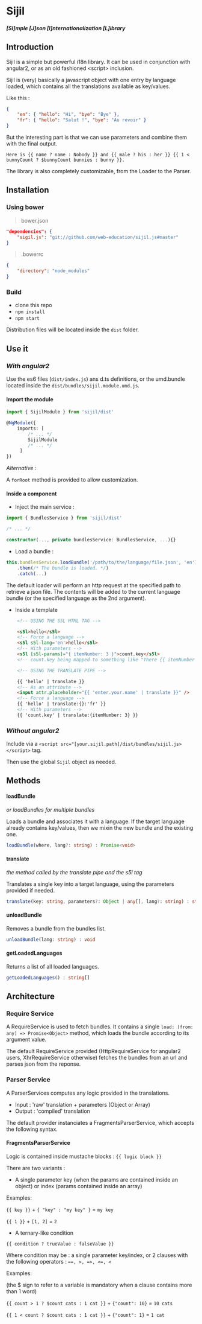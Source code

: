 # Sijil
#### *[SI]mple [J]son [I]nternationalization [L]ibrary*

## Introduction

Sijil is a simple but powerful i18n library.
It can be used in conjunction with angular2, or as an old fashioned &lt;script&gt; inclusion.

Sijil is (very) basically a javascript object with one entry by language loaded, 
which contains all the translations available as key/values.

Like this :
```json
{
    "en": { "hello": "Hi", "bye": "Bye" },
    "fr": { "hello": "Salut !", "bye": "Au revoir" }
}
```

But the interesting part is that we can use parameters and combine them with the final output.

`Here is {{ name ? name : Nobody }} and {{ male ? his : her }} {{ 1 < bunnyCount ? $bunnyCount bunnies : bunny }}.`

The library is also completely customizable, from the Loader to the Parser.

## Installation

### Using bower 

>bower.json

```json
"dependencies": {
    "sigil.js": "git://github.com/web-education/sijil.js#master"
}
```
>.bowerrc

```json
{
    "directory": "node_modules"
}
```

### Build

- clone this repo
- `npm install`
- `npm start` 

Distribution files will be located inside the `dist` folder.

## Use it

### *With angular2*

Use the es6 files (`dist/index.js`) ans d.ts definitions, or the umd.bundle located inside the `dist/bundles/sijil.module.umd.js`. 

#### Import the module

```typescript
import { SijilModule } from 'sijil/dist'

@NgModule({
    imports: [
        /* ... */
        SijilModule
        /* ... */
     ]
})
```

*Alternative* : 

A `forRoot` method is provided to allow customization.

#### Inside a component

- Inject the main service :

```typescript
import { BundlesService } from 'sijil/dist'

/* ... */

constructor(..., private bundlesService: BundlesService, ...){}
```

- Load a bundle : 

```typescript
this.bundlesService.loadBundle('/path/to/the/language/file.json', 'en')
    .then(/* The bundle is loaded. */)
    .catch(...)
```

The default loader will perform an http request at the specified path to retrieve a json file.
The contents will be added to the current language bundle (or the specified language as the 2nd argument).

- Inside a template

```html
    <!-- USING THE S5L HTML TAG -->

    <s5l>hello</s5l>
    <!-- Force a language -->
    <s5l s5l-lang='en'>hello</s5l>
    <!-- With parameters -->
    <s5l [s5l-params]="{ itemNumber: 3 }">count.key</s5l>
    <!-- count.key being mapped to something like "There {{ itemNumber > 1 ? are $itemNumber items : is one item }} in the room" -->

    <!-- USING THE TRANSLATE PIPE -->

    {{ 'hello' | translate }}
    <!-- As an attribute -->
    <input attr.placeholder="{{ 'enter.your.name' | translate }}" />
    <!-- Force a language -->
    {{ 'hello' | translate:{}:'fr' }}
    <!-- With parameters -->
    {{ 'count.key' | translate:{itemNumber: 3} }}
```

### *Without angular2*

Include via a `<script src="[your.sijil.path]/dist/bundles/sijil.js></script>` tag.

Then use the global `Sijil` object as needed.


## Methods 

#### loadBundle
*or loadBundles for multiple bundles*

Loads a bundle and associates it with a language.
If the target language already contains key/values, then we mixin the new bundle and the existing one.

```typescript
loadBundle(where, lang?: string) : Promise<void>
```

#### translate
*the method called by the translate pipe and the s5l tag*

Translates a single key into a target language, using the parameters provided if needed.

```typescript
translate(key: string, parameters?: Object | any[], lang?: string) : string
```

#### unloadBundle

Removes a bundle from the bundles list.

```typescript
unloadBundle(lang: string) : void
```

#### getLoadedLanguages

Returns a list of all loaded languages.

```typescript
getLoadedLanguages() : string[]
```

## Architecture

### Require Service

A RequireService is used to fetch bundles. It contains a single `load: (from: any) => Promise<Object>` method, 
which loads the bundle according to its argument value.

The default RequireService provided (HttpRequireService for angular2 users, XhrRequireService otherwise) fetches the bundles from an url and parses json from the reponse. 

### Parser Service

A ParserServices computes any logic provided in the translations.

- Input : 'raw' translation + parameters (Object or Array)
- Output : 'compiled' translation

The default provider instanciates a FragmentsParserService, which accepts the following syntax.

#### FragmentsParserService

Logic is contained inside mustache blocks : `{{ logic block }}`

There are two variants :

 - A single parameter key (when the params are contained inside an object) or index (params contained inside an array)
      
Examples: 
 
`{{ key }}` + `{ "key" : "my key" }` = `my key` 

`{{ 1 }}` + `[1, 2]` = `2`

- A ternary-like condition
     
`{{ condition ? trueValue : falseValue }}`

Where condition may be : a single parameter key/index, or 2 clauses with the following operators : `==, >, =>, <=, <` 

Examples: 
 
(the $ sign to refer to a variable is mandatory when a clause contains more than 1 word)

`{{ count > 1 ? $count cats : 1 cat }}` + `{"count": 10}` = `10 cats`

`{{ 1 < count ? $count cats : 1 cat }}` + `{"count": 1}` = `1 cat`
